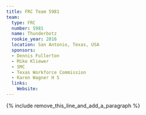 ```yaml
---
title: FRC Team 5981
team:
  type: FRC
  number: 5981
  name: Thunderbotz
  rookie_year: 2016
  location: San Antonio, Texas, USA
  sponsors:
  - Dennis Fullerton
  - Mike Kliewer
  - SMC
  - Texas Workforce Commission
  - Karen Wagner H S
  links:
    Website:
---
```


{% include remove_this_line_and_add_a_paragraph %}